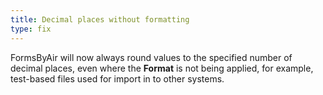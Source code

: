```yaml
---
title: Decimal places without formatting
type: fix
---
```


FormsByAir will now always round values to the specified number of decimal places, even where the **Format** is not being applied, for example, test-based files used for import in to other systems.